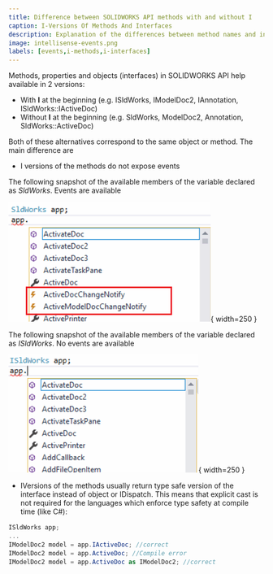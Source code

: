 ```yaml
---
title: Difference between SOLIDWORKS API methods with and without I
caption: I-Versions Of Methods And Interfaces
description: Explanation of the differences between method names and interfaces containing the I at the beginning (e.g. IModelDoc2 vs ModelDoc2)
image: intellisense-events.png
labels: [events,i-methods,i-interfaces]
---
```

Methods, properties and objects (interfaces) in SOLIDWORKS API help available in 2 versions:

* With **I** at the beginning (e.g. ISldWorks, IModelDoc2, IAnnotation, ISldWorks::IActiveDoc)
* Without **I** at the beginning (e.g. SldWorks, ModelDoc2, Annotation, SldWorks::ActiveDoc)

Both of these alternatives correspond to the same object or method. The main difference are

* I versions of the methods do not expose events

The following snapshot of the available members of the variable declared as *SldWorks*. Events are available

![List of events available in the variable declared as ISldWorks](intellisense-events.png){ width=250 }

The following snapshot of the available members of the variable declared as *ISldWorks*. No events are available

![No events available in the variable declared as SldWorks](intellisense-no-events.png){ width=250 }

* IVersions of the methods usually return type safe version of the interface instead of object or IDispatch. This means that explicit cast is not required for the languages which enforce type safety at compile time (like C#):

~~~ cs
ISldWorks app;
...
IModelDoc2 model = app.IActiveDoc; //correct
IModelDoc2 model = app.ActiveDoc; //Compile error
IModelDoc2 model = app.ActiveDoc as IModelDoc2; //correct
~~~
